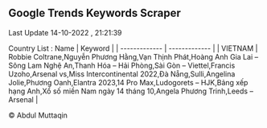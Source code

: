 

## Google Trends Keywords Scraper 
 
Last Update 14-10-2022 , 21:21:39

Country List :
 Name  | Keyword |
| ------------- | ------------- |
| VIETNAM | Robbie Coltrane,Nguyễn Phương Hằng,Vạn Thịnh Phát,Hoàng Anh Gia Lai – Sông Lam Nghệ An,Thanh Hóa – Hải Phòng,Sài Gòn – Viettel,Francis Uzoho,Arsenal vs,Miss Intercontinental 2022,Đà Nẵng,Sulli,Angelina Jolie,Phương Oanh,Elantra 2023,14 Pro Max,Ludogorets – HJK,Bảng xếp hạng Anh,Xổ số miền Nam ngày 14 tháng 10,Angela Phương Trinh,Leeds – Arsenal |



© Abdul Muttaqin 
